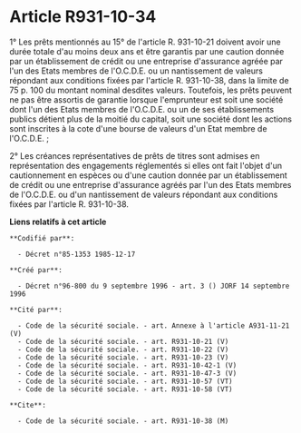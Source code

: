 # Article R931-10-34

1° Les prêts mentionnés au 15° de l'article R. 931-10-21 doivent avoir une durée totale d'au moins deux ans et être garantis
par une caution donnée par un établissement de crédit ou une entreprise d'assurance agréée par l'un des Etats membres de
l'O.C.D.E. ou un nantissement de valeurs répondant aux conditions fixées par l'article R. 931-10-38, dans la limite de 75 p.
100 du montant nominal desdites valeurs. Toutefois, les prêts peuvent ne pas être assortis de garantie lorsque l'emprunteur
est soit une société dont l'un des Etats membres de l'O.C.D.E. ou un de ses établissements publics détient plus de la moitié
du capital, soit une société dont les actions sont inscrites à la cote d'une bourse de valeurs d'un Etat membre de
l'O.C.D.E. ;

2° Les créances représentatives de prêts de titres sont admises en représentation des engagements réglementés si elles ont
fait l'objet d'un cautionnement en espèces ou d'une caution donnée par un établissement de crédit ou une entreprise
d'assurance agréés par l'un des Etats membres de l'O.C.D.E. ou d'un nantissement de valeurs répondant aux conditions fixées
par l'article R. 931-10-38.

**Liens relatifs à cet article**

	**Codifié par**:

	  - Décret n°85-1353 1985-12-17

	**Créé par**:

	  - Décret n°96-800 du 9 septembre 1996 - art. 3 () JORF 14 septembre 1996

	**Cité par**:

	  - Code de la sécurité sociale. - art. Annexe à l'article A931-11-21 (V)
	  - Code de la sécurité sociale. - art. R931-10-21 (V)
	  - Code de la sécurité sociale. - art. R931-10-22 (V)
	  - Code de la sécurité sociale. - art. R931-10-23 (V)
	  - Code de la sécurité sociale. - art. R931-10-42-1 (V)
	  - Code de la sécurité sociale. - art. R931-10-47-3 (V)
	  - Code de la sécurité sociale. - art. R931-10-57 (VT)
	  - Code de la sécurité sociale. - art. R931-10-58 (VT)

	**Cite**:

	  - Code de la sécurité sociale. - art. R931-10-38 (M)
